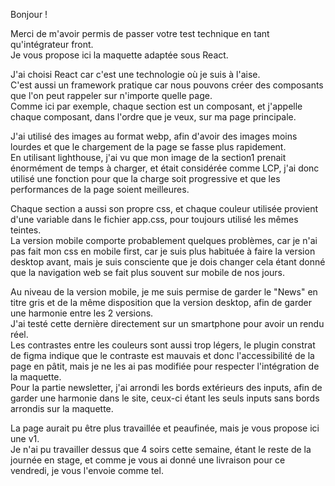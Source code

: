 Bonjour !   
  
Merci de m'avoir permis de passer votre test technique en tant qu'intégrateur front.  
 Je vous propose ici la maquette adaptée sous React.   


 J'ai choisi React car c'est une technologie où je suis à l'aise.   
 C'est aussi un framework pratique car nous pouvons créer des composants que l'on peut rappeler sur n'importe quelle page.   
 Comme ici par exemple, chaque section est un composant, et j'appelle chaque composant, dans l'ordre que je veux, sur ma page principale.  
 
  J'ai utilisé des images au format webp, afin d'avoir des images moins lourdes et que le chargement de la page se fasse plus rapidement.  
   En utilisant lighthouse, j'ai vu que mon image de la section1 prenait énormément de temps à charger, et était considérée comme LCP, j'ai donc utilisé une fonction pour que la charge soit progressive et que les performances de la page soient meilleures.   
   
   Chaque section a aussi son propre css, et chaque couleur utilisée provient d'une variable dans le fichier app.css, pour toujours utilisé les mêmes teintes.  
La version mobile comporte probablement quelques problèmes, car je n'ai pas fait mon css en mobile first, car je suis plus habituée à faire la version desktop avant, mais je suis consciente que je dois changer cela étant donné que la navigation web se fait plus souvent sur mobile de nos jours.  
    
Au niveau de la version mobile, je me suis permise de garder le "News" en titre gris et de la même disposition que la version desktop, afin de garder une harmonie entre les 2 versions.   
J'ai testé cette dernière directement sur un smartphone pour avoir un rendu réel.  
 Les contrastes entre les couleurs sont aussi trop légers, le plugin constrat de figma indique que le contraste est mauvais et donc l'accessibilité de la page en pâtit, mais je ne les ai pas modifiée pour respecter l'intégration de la maquette.  
  Pour la partie newsletter, j'ai arrondi les bords extérieurs des inputs, afin de garder une harmonie dans le site, ceux-ci étant les seuls inputs sans bords arrondis sur la maquette.  
  
   La page aurait pu être plus travaillée et peaufinée, mais je vous propose ici une v1.  
    Je n'ai pu travailler dessus que 4 soirs cette semaine, étant le reste de la journée en stage, et comme je vous ai donné une livraison pour ce vendredi, je vous l'envoie comme tel.
